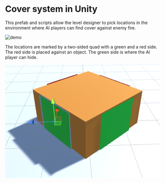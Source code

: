 # Cover system in Unity

This prefab and scripts allow the level designer to pick locations in the environment where AI players can find cover against enemy fire.

![demo](demo.gif)

The locations are marked by a two-sided quad with a green and a red side. The red side is placed against an object. The green side is where the AI player can hide.

![screenshot](screenshot.png)
